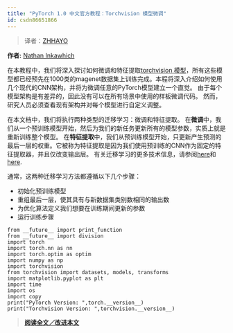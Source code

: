 ```yaml
---
title: "PyTorch 1.0 中文官方教程：Torchvision 模型微调"
id: csdn86651866
---
```


> 译者：[ZHHAYO](https://github.com/ZHHAYO)

**作者:** [Nathan Inkawhich](https://github.com/inkawhich)

在本教程中，我们将深入探讨如何微调和特征提取[torchvision 模型](https://pytorch.org/docs/stable/torchvision/models.html)，所有这些模型都已经预先在1000类的magenet数据集上训练完成。本程将深入介绍如何使用几个现代的CNN架构，并将为微调任意的PyTorch模型建立一个直觉。 由于每个模型架构是有差异的，因此没有可以在所有场景中使用的样板微调代码。 然而，研究人员必须查看现有架构并对每个模型进行自定义调整。

在本文档中，我们将执行两种类型的迁移学习：微调和特征提取。 在**微调**中，我们从一个预训练模型开始，然后为我们的新任务更新所有的模型参数，实质上就是重新训练整个模型。 在**特征提取**中，我们从预训练模型开始，只更新产生预测的最后一层的权重。它被称为特征提取是因为我们使用预训练的CNN作为固定的特征提取器，并且仅改变输出层。 有关迁移学习的更多技术信息，请参阅[here](https://cs231n.github.io/transfer-learning/)和[here](https://ruder.io/transfer-learning/).

通常，这两种迁移学习方法都遵循以下几个步骤：

*   初始化预训练模型
*   重组最后一层，使其具有与新数据集类别数相同的输出数
*   为优化算法定义我们想要在训练期间更新的参数
*   运行训练步骤

```
from __future__ import print_function
from __future__ import division
import torch
import torch.nn as nn
import torch.optim as optim
import numpy as np
import torchvision
from torchvision import datasets, models, transforms
import matplotlib.pyplot as plt
import time
import os
import copy
print("PyTorch Version: ",torch.__version__)
print("Torchvision Version: ",torchvision.__version__) 
```

> [**阅读全文／改进本文**](https://github.com/apachecn/pytorch-doc-zh/blob/master/docs/1.0/finetuning_torchvision_models_tutorial.md)
